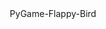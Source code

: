 <div align="center"
<img src="http://i.imgur.com/RZFFuJW.jpg" align="center" alt="tittle='Flappy_Bird'>
<br>
<strong><i>Flappy Bird Game</i></strong>


# PyGame-Flappy-Bird
